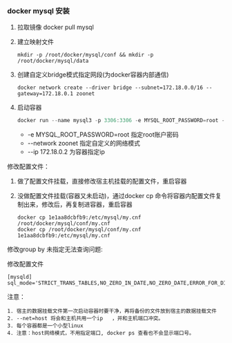 ### docker mysql 安装

1. 拉取镜像 docker pull mysql

2. 建立映射文件

   ```shell
   mkdir -p /root/docker/mysql/conf && mkdir -p /root/docker/mysql/data
   ```

3. 创建自定义bridge模式指定网段(为docker容器内部通信)

   `docker network create --driver bridge --subnet=172.18.0.0/16 --gateway=172.18.0.1 zoonet`

4. 启动容器

   ```java
   docker run --name mysql3 -p 3306:3306 -e MYSQL_ROOT_PASSWORD=root --network zoonet --ip 172.18.0.2 -v /root/docker/mysql/data/:/var/lib/mysql -v /root/docker/mysql/conf/my.cnf:/etc/mysql/my.cnf -itd mysql
   ```

   - -e MYSQL_ROOT_PASSWORD=root  指定root账户密码
   - --network zoonet  指定自定义的网络模式
   - --ip 172.18.0.2 为容器指定ip

修改配置文件：

1. 做了配置文件挂载，直接修改宿主机挂载的配置文件，重启容器

2. 没做配置文件挂载(容器又未启动)，通过docker cp 命令将容器内配置文件复制出来，修改后，再复制进容器，重启容器

   ```
   docker cp 1e1aa8dcbfb9:/etc/mysql/my.cnf /root/docker/mysql/conf/my.cnf 
   docker cp /root/docker/mysql/conf/my.cnf 1e1aa8dcbfb9:/etc/mysql/my.cnf 
   ```

修改group by 未指定无法查询问题:

修改配置文件

```
[mysqld]
sql_mode='STRICT_TRANS_TABLES,NO_ZERO_IN_DATE,NO_ZERO_DATE,ERROR_FOR_DIVISION_BY_ZERO,NO_ENGINE_SUBSTITUTION'
```

注意：

```hava
1. 宿主的数据挂载文件第一次启动容器时要干净，再将备份的文件放到宿主的数据挂载文件
2. --net=host 将会和主机共用一个ip   ，并和主机端口冲突。
3. 每个容器都是一个小型linux
4. 注意：host网络模式，不用指定端口, docker ps 查看也不会显示端口号。
```